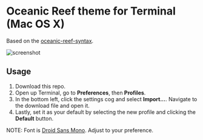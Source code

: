 # Oceanic Reef theme for Terminal (Mac OS X)

Based on the [oceanic-reef-syntax](https://github.com/jeffschuil/oceanic-reef-syntax).

![screenshot](https://github.com/jeffschuil/oceanic-reef-terminal/raw/master/screenshots/screenshot.png)

## Usage

1. Download this repo.
2. Open up Terminal, go to **Preferences**, then **Profiles**.
3. In the bottom left, click the settings cog and select **Import...**. Navigate to the download file and open it.
4. Lastly, set it as your default by selecting the new profile and clicking the **Default** button.

NOTE: Font is [Droid Sans Mono](https://fonts.google.com/specimen/Droid+Sans+Mono). Adjust to your preference.
